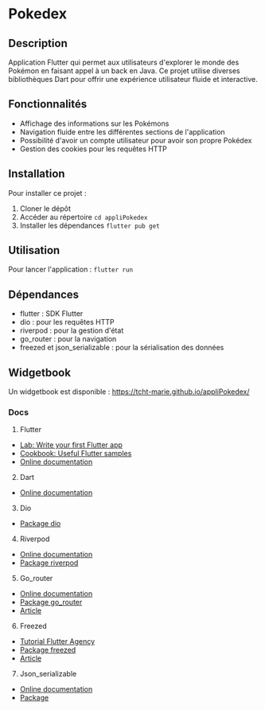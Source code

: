 # Pokedex

## Description

Application Flutter qui permet aux utilisateurs d'explorer le monde des Pokémon en faisant appel à un back en Java.
Ce projet utilise diverses bibliothèques Dart pour offrir une expérience utilisateur fluide et interactive.

## Fonctionnalités

- Affichage des informations sur les Pokémons
- Navigation fluide entre les différentes sections de l'application
- Possibilité d'avoir un compte utilisateur pour avoir son propre Pokédex
- Gestion des cookies pour les requêtes HTTP

## Installation

Pour installer ce projet :

1. Cloner le dépôt
2. Accéder au répertoire ``` cd appliPokedex ```
3. Installer les dépendances ```flutter pub get```

## Utilisation

Pour lancer l'application : ```flutter run```

## Dépendances

- flutter : SDK Flutter
- dio : pour les requêtes HTTP
- riverpod : pour la gestion d'état
- go_router : pour la navigation
- freezed et json_serializable : pour la sérialisation des données

## Widgetbook

Un widgetbook est disponible : https://tcht-marie.github.io/appliPokedex/

### Docs

1. Flutter

- [Lab: Write your first Flutter app](https://docs.flutter.dev/get-started/codelab)
- [Cookbook: Useful Flutter samples](https://docs.flutter.dev/cookbook)
- [Online documentation](https://docs.flutter.dev/)

2. Dart

- [Online documentation](https://dart.dev/guides)

3. Dio

- [Package dio](https://pub.dev/packages/dio)

4. Riverpod

- [Online documentation](https://riverpod.dev/docs/introduction/getting_started)
- [Package riverpod](https://pub.dev/packages/riverpod)

5. Go_router

- [Online documentation](https://pub.dev/documentation/go_router/latest/topics/Get%20started-topic.html)
- [Package go_router](https://pub.dev/packages/go_router)
- [Article](https://medium.com/@antonio.tioypedro1234/flutter-go-router-the-essential-guide-349ef39ec5b3)

6. Freezed

- [Tutorial Flutter Agency](https://flutteragency.com/tutorial-on-flutter-freezed-with-example/)
- [Package freezed](https://pub.dev/packages/freezed)
- [Article](https://medium.com/@akshatarora7/how-to-use-the-freezed-package-in-flutter-detailed-guide-with-examples-3f22fdb98a78)

7. Json_serializable

- [Online documentation](https://docs.flutter.dev/data-and-backend/serialization/json)
- [Package](https://pub.dev/packages/json_serializable)